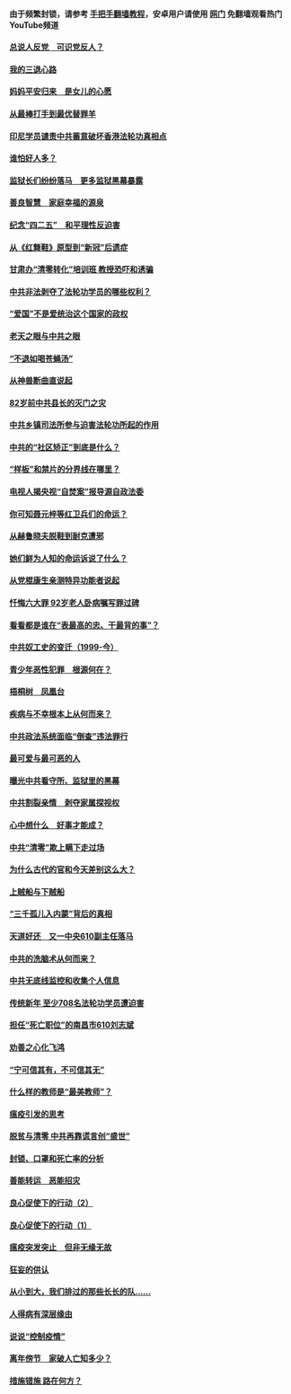 #### 由于频繁封锁，请参考 [手把手翻墙教程](https://github.com/gfw-breaker/guides/wiki/)，安卓用户请使用 [网门](https://github.com/gfw-breaker/nogfw/blob/master/dl.md?t=05020301) 免翻墙观看热门YouTube频道 

#### [总说人反党　可识党反人？](../pages/19/423820.md?t=05020301) 

#### [我的三退心路](../pages/19/423876.md?t=05020301) 

#### [妈妈平安归来　是女儿的心愿](../pages/19/423947.md?t=05020301) 

#### [从最棒打手到最优替罪羊](../pages/19/423819.md?t=05020301) 

#### [印尼学员谴责中共蓄意破坏香港法轮功真相点](../pages/19/423902.md?t=05020301) 

#### [谁怕好人多？](../pages/19/423774.md?t=05020301) 

#### [监狱长们纷纷落马　更多监狱黑幕暴露](../pages/19/423787.md?t=05020301) 

#### [善良智慧　家庭幸福的源泉](../pages/19/423632.md?t=05020301) 

#### [纪念“四二五”　和平理性反迫害](../pages/19/423660.md?t=05020301) 

#### [从《红舞鞋》原型到“新冠”后遗症](../pages/19/423509.md?t=05020301) 

#### [甘肃办“清零转化”培训班 教授恐吓和诱骗](../pages/19/423498.md?t=05020301) 

#### [中共非法剥夺了法轮功学员的哪些权利？](../pages/19/423392.md?t=05020301) 

#### [“爱国”不是爱统治这个国家的政权](../pages/19/423029.md?t=05020301) 

#### [老天之眼与中共之眼](../pages/19/423378.md?t=05020301) 

#### [“不退如喝苍蝇汤”](../pages/19/423287.md?t=05020301) 

#### [从神兽断曲直说起](../pages/19/423201.md?t=05020301) 

#### [82岁前中共县长的灭门之灾](../pages/19/423055.md?t=05020301) 

#### [中共乡镇司法所参与迫害法轮功所起的作用](../pages/19/423064.md?t=05020301) 

#### [中共的“社区矫正”到底是什么？](../pages/19/422870.md?t=05020301) 

#### [“样板”和禁片的分界线在哪里？](../pages/19/422704.md?t=05020301) 

#### [电视人揭央视“自焚案”报导源自政法委](../pages/19/422770.md?t=05020301) 

#### [你可知聂元梓等红卫兵们的命运？](../pages/19/422848.md?t=05020301) 

#### [从赫鲁晓夫脱鞋到耐克遭邪](../pages/19/422826.md?t=05020301) 

#### [她们鲜为人知的命运诉说了什么？](../pages/19/422754.md?t=05020301) 

#### [从党棍康生亲测特异功能者说起](../pages/19/422657.md?t=05020301) 

#### [忏悔六大罪 92岁老人卧病嘱写罪过碑](../pages/19/422750.md?t=05020301) 

#### [看看都是谁在“表最高的忠、干最背的事”？](../pages/19/422703.md?t=05020301) 

#### [中共奴工史的变迁（1999-今）](../pages/19/422656.md?t=05020301) 

#### [青少年恶性犯罪　根源何在？](../pages/19/422449.md?t=05020301) 

#### [梧桐树　凤凰台](../pages/19/422442.md?t=05020301) 

#### [疾病与不幸根本上从何而来？](../pages/19/422438.md?t=05020301) 

#### [中共政法系统面临“倒查”违法罪行](../pages/19/422497.md?t=05020301) 

#### [最可爱与最可恶的人](../pages/19/422448.md?t=05020301) 

#### [曝光中共看守所、监狱里的黑幕](../pages/19/422390.md?t=05020301) 

#### [中共割裂亲情　剥夺家属探视权](../pages/19/422364.md?t=05020301) 

#### [心中想什么　好事才能成？](../pages/19/422318.md?t=05020301) 

#### [中共“清零”欺上瞒下走过场](../pages/19/422306.md?t=05020301) 

#### [为什么古代的官和今天差别这么大？](../pages/19/422228.md?t=05020301) 

#### [上贼船与下贼船](../pages/19/422276.md?t=05020301) 

#### [“三千孤儿入内蒙”背后的真相](../pages/19/422229.md?t=05020301) 

#### [天道好还　又一中央610副主任落马](../pages/19/422155.md?t=05020301) 

#### [中共的洗脑术从何而来？](../pages/19/422154.md?t=05020301) 

#### [中共无底线监控和收集个人信息](../pages/19/422039.md?t=05020301) 

#### [传统新年 至少708名法轮功学员遭迫害](../pages/19/421946.md?t=05020301) 

#### [担任“死亡职位”的南昌市610刘志斌](../pages/19/421957.md?t=05020301) 

#### [劝善之心化飞鸿](../pages/19/421164.md?t=05020301) 

#### [“宁可信其有，不可信其无”](../pages/19/421691.md?t=05020301) 

#### [什么样的教师是“最美教师”？](../pages/19/421755.md?t=05020301) 

#### [瘟疫引发的思考](../pages/19/421594.md?t=05020301) 

#### [脱贫与清零 中共再靠谎言创“盛世”](../pages/19/421590.md?t=05020301) 

#### [封锁、口罩和死亡率的分析](../pages/19/421495.md?t=05020301) 

#### [善能转运　恶能招灾](../pages/19/421334.md?t=05020301) 

#### [良心促使下的行动（2）](../pages/19/421361.md?t=05020301) 

#### [良心促使下的行动（1）](../pages/19/421302.md?t=05020301) 

#### [瘟疫突发突止　但非无缘无故](../pages/19/421281.md?t=05020301) 

#### [狂妄的供认](../pages/19/421199.md?t=05020301) 

#### [从小到大，我们排过的那些长长的队……](../pages/19/421243.md?t=05020301) 

#### [人得病有深层缘由](../pages/19/420864.md?t=05020301) 

#### [说说“控制疫情”](../pages/19/420831.md?t=05020301) 

#### [离年傍节　家破人亡知多少？](../pages/19/420563.md?t=05020301) 

#### [措施错施  路在何方？](../pages/19/420076.md?t=05020301) 

